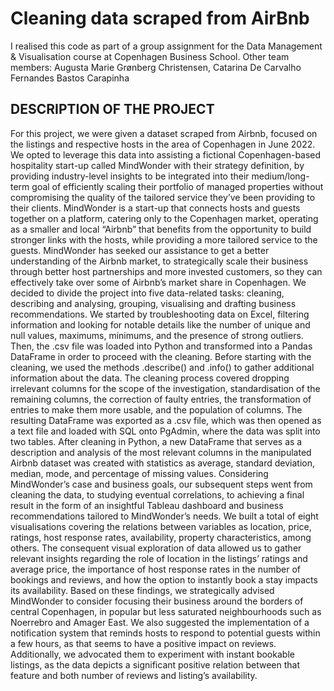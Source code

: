 # Cleaning data scraped from AirBnb
I realised this code as part of a group assignment for the Data Management & Visualisation course at Copenhagen Business School.
Other team members: Augusta Marie Grønberg Christensen, Catarina De Carvalho Fernandes Bastos Carapinha

## DESCRIPTION OF THE PROJECT
For this project, we were given a dataset scraped from Airbnb, focused on the listings and respective hosts in the area of Copenhagen in June 2022. We opted to leverage this data into assisting a fictional Copenhagen-based hospitality start-up called MindWonder with their strategy definition, by providing industry-level insights to be integrated into their medium/long-term goal of efficiently scaling their portfolio of managed properties without compromising the quality of the tailored service they’ve been providing to their clients. MindWonder is a start-up that connects hosts and guests together on a platform, catering only to the Copenhagen market, operating as a smaller and local “Airbnb” that benefits from the opportunity to build stronger links with the hosts, while providing a more tailored service to the guests. MindWonder has seeked our assistance to get a better understanding of the Airbnb market, to strategically scale their business through better host partnerships and more invested customers, so they can effectively take over some of Airbnb’s market share in Copenhagen.
We decided to divide the project into five data-related tasks: cleaning, describing and analysing, grouping, visualising and drafting business recommendations. We started by troubleshooting data on Excel, filtering information and looking for notable details like the number of unique and null values, maximums, minimums, and the presence of strong outliers. Then, the .csv file was loaded into Python and transformed into a Pandas DataFrame in order to proceed with the cleaning. Before starting with the cleaning, we used the methods .describe() and .info() to gather additional information about the data. The cleaning process covered dropping irrelevant columns for the scope of the investigation, standardisation of the remaining columns, the correction of faulty entries, the transformation of entries to make them more usable, and the population of columns. The resulting DataFrame was exported as a .csv file, which was then opened as a text file and loaded with SQL onto PgAdmin, where the data was split into two tables. After cleaning in Python, a new DataFrame that serves as a description and analysis of the most relevant columns in the manipulated Airbnb dataset was created with statistics as average, standard deviation, median, mode, and percentage of missing values.
Considering MindWonder’s case and business goals, our subsequent steps went from cleaning the data, to studying eventual correlations, to achieving a final result in the form of an insightful Tableau dashboard and business recommendations tailored to MindWonder’s needs. We built a total of eight visualisations covering the relations between variables as location, price, ratings, host response rates, availability, property characteristics, among others. The consequent visual exploration of data allowed us to gather relevant insights regarding the role of location in the listings’ ratings and average price, the importance of host response rates in the number of bookings and reviews, and how the option to instantly book a stay impacts its availability.
Based on these findings, we strategically advised MindWonder to consider focusing their business around the borders of central Copenhagen, in popular but less saturated neighbourhoods such as Noerrebro and Amager East. We also suggested the implementation of a notification system that reminds hosts to respond to potential guests within a few hours, as that seems to have a positive impact on reviews. Additionally, we advocated them to experiment with instant bookable listings, as the data depicts a significant positive relation between that feature and both number of reviews and listing’s availability.
